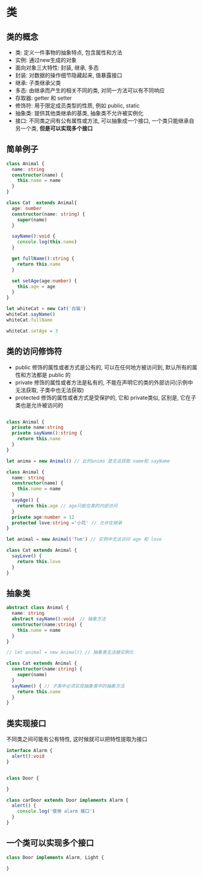 

# 类

## 类的概念

+ 类: 定义一件事物的抽象特点, 包含属性和方法
+ 实例: 通过new生成的对象
+ 面向对象三大特性: 封装, 继承, 多态
+ 封装: 对数据的操作细节隐藏起来, 值暴露接口
+ 继承: 子类继承父类
+ 多态: 由继承而产生的相关不同的类, 对同一方法可以有不同响应
+ 存取器: getter 和 setter
+ 修饰符: 用于限定成员类型的性质, 例如 public, static
+ 抽象类: 提供其他类继承的基类, 抽象类不允许被实例化
+ 接口: 不同类之间有公有属性或方法, 可以抽象成一个接口, 一个类只能继承自另一个类, **但是可以实现多个接口**

## 简单例子

```ts
class Animal {
  name: string
  constructor(name) {
    this.name = name
  }
}

class Cat  extends Animal{
  age: number
  constructor(name: string) {
    super(name)
  }

  sayName():void {
    console.log(this.name)
  }

  get fullName():string {
    return this.name
  }

  set setAge(age:number) {
    this.age = age
  }
}

let whiteCat = new Cat('白猫')
whiteCat.sayName()
whiteCat.fullName

whiteCat.setAge = 3
```


## 类的访问修饰符

+ public 修饰的属性或者方式是公有的, 可以在任何地方被访问到, 默认所有的属性和方法都是 public 的
+ private 修饰的属性或者方法是私有的, 不能在声明它的类的外部访问(示例中无法获取, 子类中也无法获取)
+ protected 修饰的属性或者方式是受保护的, 它和 private类似, 区别是, 它在子类也是允许被访问的

```ts

class Animal {
  private name:string
  private sayName():string {
    return this.name
  }
}

let anima = new Animal() // 此时anima 是无法获取 name和 sayName

```


```ts
class Animal {
  name: string
  constructor(name) {
    this.name = name
  }
  sayAge() {
    return this.age // age只能在类的内部访问
  }
  private age:number = 12
  protected love:string ='小花' // 允许在继承
}

let animal = new Animal('Tom') // 实例中无法访问 age 和 love

class Cat extends Animal {
  sayLove() {
    return this.love
  }
}
```


## 抽象类

```ts
abstract class Animal {
  name: string 
  abstract sayName():void  // 抽象方法
  constructor(name:string) {
    this.name = name
  }
}

// let animal = new Animal() // 抽象类无法被实例化

class Cat extends Animal {
  constructor(name:string) {
    super(name)
  }
  sayName() { // 子类中必须实现抽象类中的抽象方法
    return this.name
  }
}


```

## 类实现接口

不同类之间可能有公有特性, 这时候就可以把特性提取为接口

```ts
interface Alarm {
  alert():void
}


class Door {

}

class carDoor extends Door implements Alarm {
  alert() {
    console.log('使用 alarm 接口')
  }
}

```

## 一个类可以实现多个接口

```ts
class Door implements Alarm, Light {
  
}
```